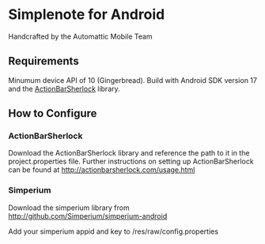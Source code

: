 # Simplenote for Android

Handcrafted by the Automattic Mobile Team

## Requirements

Minumum device API of 10 (Gingerbread). Build with Android SDK version 17 and the [ActionBarSherlock](http://actionbarsherlock.com) library.

## How to Configure

### ActionBarSherlock

Download the ActionBarSherlock library and reference the path to it in the project.properties file. Further instructions on setting up ActionBarSherlock can be found at <http://actionbarsherlock.com/usage.html>

### Simperium

Download the simperium library from http://github.com/Simperium/simperium-android

Add your simperium appid and key to /res/raw/config.properties